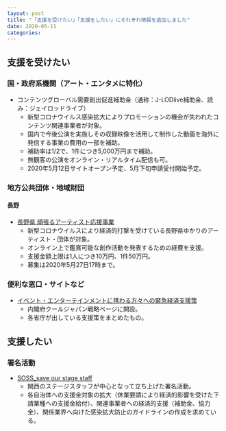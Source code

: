 ```yaml
---
layout: post
title: "「支援を受けたい」「支援をしたい」にそれぞれ情報を追加しました"
date: 2020-05-11
categories:
---
```

## 支援を受けたい
### 国・政府系機関（アート・エンタメに特化）
* コンテンツグローバル需要創出促進補助金（通称：J-LODlive補助金、読み：ジェイロッドライブ）
	* 新型コロナウイルス感染拡大によりプロモーションの機会が失われたコンテンツ関連事業者が対象。
	* 国内で今後公演を実施しその収録映像を活用して制作した動画を海外に発信する事業の費用の一部を補助。
	* 補助率は1/2で、1件につき5,000万円まで補助。
	* 無観客の公演をオンライン・リアルタイム配信も可。
	* 2020年5月12日サイトオープン予定、5月下旬申請受付開始予定。

### 地方公共団体・地域財団
#### 長野
* [長野県 頑張るアーティスト応援事業](https://www.pref.nagano.lg.jp/seibun/2020artist_support.html)
	* 新型コロナウイルスにより経済的打撃を受けている長野県ゆかりのアーティスト・団体が対象。
	* オンライン上で鑑賞可能な創作活動を発表するための経費を支援。
	* 支援金額上限は1人につき10万円、1件50万円。
	* 募集は2020年5月27日17時まで。

### 便利な窓口・サイトなど
* [イベント・エンターテインメントに携わる方々への緊急経済支援策](https://www.cao.go.jp/cool_japan/corona/corona.html)
	* 内閣府クールジャパン戦略ページに開設。
	* 各省庁が出している支援策をまとめたもの。

## 支援したい
### 署名活動
* [SOSS_save our stage staff](https://www.facebook.com/SOSS.COVID19/)
	* 関西のステージスタッフが中心となって立ち上げた署名活動。
	* 各自治体への支援金対象の拡大（休業要請により経済的影響を受けた下請業種への支援金給付）、関連事業者への経済的支援（補助金、協力金）、関係業界へ向けた感染拡大防止のガイドラインの作成を求めている。